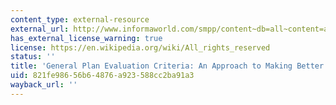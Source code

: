 ```yaml
---
content_type: external-resource
external_url: http://www.informaworld.com/smpp/content~db=all~content=a787366951~jumptype=ref_internal~fromvnxs=v14n4s4~fromtitle=713436528~cons=
has_external_license_warning: true
license: https://en.wikipedia.org/wiki/All_rights_reserved
status: ''
title: 'General Plan Evaluation Criteria: An Approach to Making Better Plans'
uid: 821fe986-56b6-4876-a923-588cc2ba91a3
wayback_url: ''
---
```

